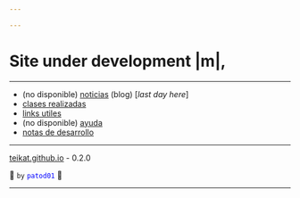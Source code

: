 ```yaml
---

---
```


<link rel="icon" href="etc/icon.png">

# Site under development |m|,

---

- (no disponible) [noticias][] (blog) [*last day here*] 
- [clases realizadas][clases]
- [links utiles][links]
- (no disponible) [ayuda][]
- [notas de desarrollo][dev]

---

[teikat.github.io][teikat] - 0.2.0

:ghost: `by` <span style="color: blue;">`patod01`</span> :ghost:

[noticias]: notice.md
[clases]: clases.md
[links]: links.md
[ayuda]: help.md
[dev]: dev.md
[teikat]: https://teikat.github.io

---
